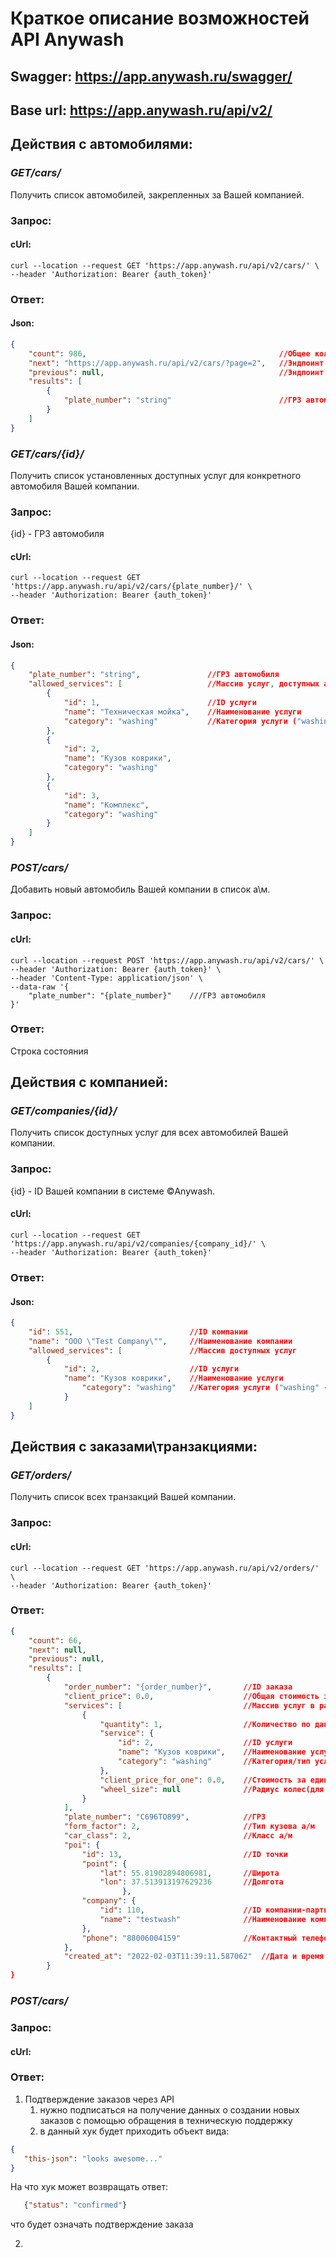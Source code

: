 # Краткое описание возможностей API Anywash
## Swagger: https://app.anywash.ru/swagger/
## Base url: https://app.anywash.ru/api/v2/


## Действия с автомобилями:
### ***GET/cars/***
Получить список автомобилей, закрепленных за Вашей компанией.

### Запрос:
#### cUrl:
```
curl --location --request GET 'https://app.anywash.ru/api/v2/cars/' \
--header 'Authorization: Bearer {auth_token}'
```

### Ответ:
#### Json:
```json
{
    "count": 986,                                           //Общее количество автомобилей, закрепленных за компанией
    "next": "https://app.anywash.ru/api/v2/cars/?page=2",   //Эндпоинт следующей страницы
    "previous": null,                                       //Эндпоинт предыдущей страницы
    "results": [
        {
            "plate_number": "string"                        //ГРЗ автомобиля
        }
    ]
}
```

### ***GET/cars/{id}/***
Получить список установленных доступных услуг для конкретного автомобиля Вашей компании.

### Запрос:
{id} - ГРЗ автомобиля
#### cUrl:
```
curl --location --request GET 'https://app.anywash.ru/api/v2/cars/{plate_number}/' \
--header 'Authorization: Bearer {auth_token}'
```

### Ответ:
#### Json:
```json
{
    "plate_number": "string",               //ГРЗ автомобиля
    "allowed_services": [                   //Массив услуг, доступных автомобилю
        {
            "id": 1,                        //ID услуги
            "name": "Техническая мойка",    //Наименование услуги
            "category": "washing"           //Категория услуги ("washing" - автомойка; "tires" - шиномонтаж)
        },
        {
            "id": 2,
            "name": "Кузов коврики",
            "category": "washing"
        },
        {
            "id": 3,
            "name": "Комплекс",
            "category": "washing"
        }
    ]
}
```

### ***POST/cars/***
Добавить новый автомобиль Вашей компании в список а\м.

### Запрос:
#### cUrl:
```
curl --location --request POST 'https://app.anywash.ru/api/v2/cars/' \
--header 'Authorization: Bearer {auth_token}' \
--header 'Content-Type: application/json' \
--data-raw '{
    "plate_number": "{plate_number}"    ///ГРЗ автомобиля
}'
```
### Ответ:
Строка состояния



## Действия с компанией:
### ***GET/companies/{id}/***
Получить список доступных услуг для всех автомобилей Вашей компании.

### Запрос:
{id} - ID Вашей компании в системе ©Anywash.
#### cUrl:
```
curl --location --request GET 'https://app.anywash.ru/api/v2/companies/{company_id}/' \
--header 'Authorization: Bearer {auth_token}'
```
### Ответ:
#### Json:
```json
{
    "id": 551,                          //ID компании
    "name": "ООО \"Test Company\"",     //Наименование компании
    "allowed_services": [               //Массив доступных услуг
        {
            "id": 2,                    //ID услуги
            "name": "Кузов коврики",    //Наименование услуги
                "category": "washing"   //Категория услуги ("washing" - автомойка; "tires" - шиномонтаж)
            }
    ]
}
```

## Действия с заказами\транзакциями:
### ***GET/orders/***
Получить список всех транзакций Вашей компании.

### Запрос:
#### cUrl:
```
curl --location --request GET 'https://app.anywash.ru/api/v2/orders/' \
--header 'Authorization: Bearer {auth_token}'
```
### Ответ:
```json
{
    "count": 66,
    "next": null,
    "previous": null,
    "results": [
        {
            "order_number": "{order_number}",       //ID заказа
            "client_price": 0.0,                    //Общая стоимость заказа
            "services": [                           //Массив услуг в рамках заказа
                {
                    "quantity": 1,                  //Количество по данной услуге
                    "service": {
                        "id": 2,                    //ID услуги
                        "name": "Кузов коврики",    //Наименование услуги
                        "category": "washing"       //Категория/тип услуги
                    },
                    "client_price_for_one": 0.0,    //Стоимость за единицу услуги
                    "wheel_size": null              //Радиус колес(для категории tires)
                }
            ],
            "plate_number": "C696TO899",            //ГРЗ
            "form_factor": 2,                       //Тип кузова а/м
            "car_class": 2,                         //Класс а/м
            "poi": {                                
                "id": 13,                           //ID точки
                "point": {
                    "lat": 55.81902894806981,       //Широта
                    "lon": 37.513913197629236       //Долгота
                         },
                "company": {
                    "id": 110,                      //ID компании-партнера
                    "name": "testwash"              //Наименование компании-партнера
                },
                "phone": "88006004159"              //Контактный телефон
            },
            "created_at": "2022-02-03T11:39:11.587062"  //Дата и время подтверждения транзакции
        }
}
```




### ***POST/cars/***
### Запрос:
#### cUrl:
### Ответ:
1. Подтверждение заказов через API 
   1. нужно подписаться на получение данных о создании новых заказов с помощью обращения в техническую поддержку
   2. в данный хук будет приходить объект вида:
```json
{
   "this-json": "looks awesome..."
}
```
   На что хук может возвращать ответ:
```json
   {"status": "confirmed"}
```
   что будет означать подтверждение заказа
   
2. 
